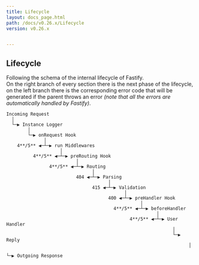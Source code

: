 ```yaml
---
title: Lifecycle
layout: docs_page.html
path: /docs/v0.26.x/Lifecycle
version: v0.26.x


---
```


## Lifecycle
Following the schema of the internal lifecycle of Fastify.  
On the right branch of every section there is the next phase of the lifecycle, on the left branch there is the corresponding error code that will be generated if the parent throws an error *(note that all the errors are automatically handled by Fastify)*.
```
Incoming Request
  │
  └─▶ Instance Logger
        │
        └─▶ onRequest Hook
              │
    4**/5** ◀─┴─▶ run Middlewares
                    │
          4**/5** ◀─┴─▶ preRouting Hook
                          │
                4**/5** ◀─┴─▶ Routing
                                │
                          404 ◀─┴─▶ Parsing
                                      │
                                415 ◀─┴─▶ Validation
                                            │
                                      400 ◀─┴─▶ preHandler Hook
                                                  │
                                        4**/5** ◀─┴─▶ beforeHandler
                                                        │
                                              4**/5** ◀─┴─▶ User Handler
                                                              │
                                                              └─▶ Reply
                                                                    │
                                                                    └─▶ Outgoing Response
```
